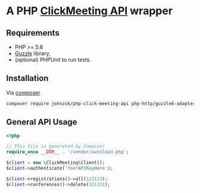 A PHP [ClickMeeting API](https://dev.clickmeeting.com/api-doc/) wrapper
==============

Requirements
------------

* PHP >= 5.6
* [Guzzle](https://github.com/guzzle/guzzle) library,
* (optional) PHPUnit to run tests.

Installation
------------
Via [composer](https://getcomposer.org)

```bash
composer require johnzuk/php-click-meeting-api php-http/guzzle6-adapter
```


General API Usage
-----------------

```php
<?php

// This file is generated by Composer
require_once __DIR__ . '/vendor/autoload.php';

$client = new \ClickMeeting\Client();
$client->authenticate('YourAPIKeyHere');

$client->registrations()->all(123123);
$client->conferences()->delete(321321);
```